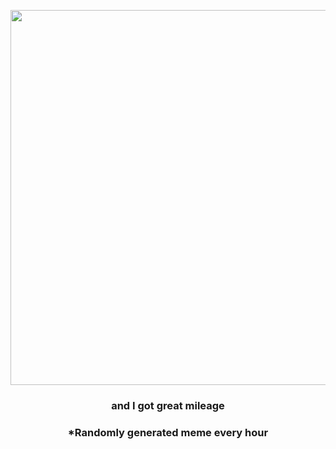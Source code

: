 <p align="center">
        <img src="https://i.redd.it/4wwld92jaix91.jpg" width="600" height="600">
        </p>
        <h3 align="center">and I got great mileage</h3>
        <h3 align="center">*Randomly generated meme every hour</h3>
    